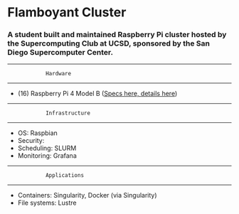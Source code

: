 # Flamboyant Cluster
### A student built and maintained Raspberry Pi cluster hosted by the Supercomputing Club at UCSD, sponsored by the San Diego Supercomputer Center.

_______________________________________________________________________________
				Hardware
_______________________________________________________________________________
- (16) Raspberry Pi 4 Model B ([Specs here, ](https://www.raspberrypi.org/products/raspberry-pi-4-model-b/specifications/) [details here](https://static.raspberrypi.org/files/product-briefs/Raspberry-Pi-4-Product-Brief.pdf))

_______________________________________________________________________________
				Infrastructure
_______________________________________________________________________________
- OS: Raspbian
- Security: 
- Scheduling: SLURM
- Monitoring: Grafana

_______________________________________________________________________________
				Applications
_______________________________________________________________________________
- Containers: Singularity, Docker (via Singularity)
- File systems: Lustre
